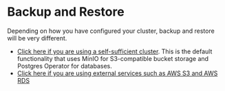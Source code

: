 # Backup and Restore

Depending on how you have configured your cluster, backup and restore will be very different.

* [Click here if you are using a self-sufficient cluster](self-sufficient.md). This is the default functionality that uses MinIO for S3-compatible bucket storage and Postgres Operator for databases.
* [Click here if you are using external services such as AWS S3 and AWS RDS](external-services.md)

